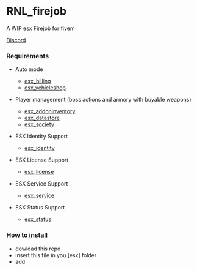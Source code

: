 # RNL_firejob
A WIP esx Firejob for fivem 

<a href='https://discord.esx-framework.org/'>Discord</a>

### Requirements
* Auto mode
  * [esx_billing](https://github.com/esx-framework/esx_billing)
  * [esx_vehicleshop](https://github.com/esx-framework/esx_vehicleshop)

* Player management (boss actions and armory with buyable weapons)
  * [esx_addoninventory](https://github.com/esx-framework/esx_addoninventory)
  * [esx_datastore](https://github.com/esx-framework/esx_datastore)
  * [esx_society](https://github.com/esx-framework/esx_society)

* ESX Identity Support
  * [esx_identity](https://github.com/esx-framework/esx_core/tree/main/%5Bcore%5D/esx_identity)

* ESX License Support
  * [esx_license](https://github.com/esx-framework/esx_license)

* ESX Service Support
  * [esx_service](https://github.com/esx-framework/esx_service)

* ESX Status Support
  * [esx_status](https://github.com/esx-framework/esx_status)

### How to install
* dowload this repo
* insert this file in you [esx] folder
* add 
